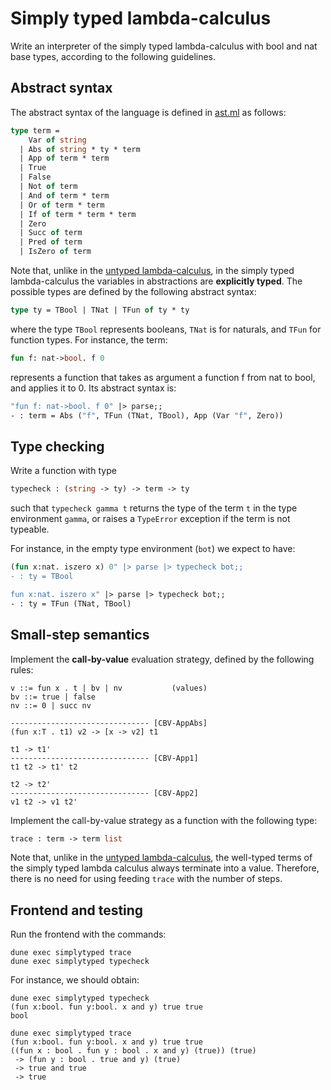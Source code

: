 # Simply typed lambda-calculus

Write an interpreter of the simply typed lambda-calculus with bool and nat base types, according to the following guidelines.

## Abstract syntax

The abstract syntax of the language is defined in [ast.ml](lib/ast.ml)
as follows:
```ocaml
type term =
    Var of string
  | Abs of string * ty * term
  | App of term * term
  | True
  | False
  | Not of term
  | And of term * term
  | Or of term * term
  | If of term * term * term
  | Zero
  | Succ of term
  | Pred of term
  | IsZero of term
```
Note that, unlike in the [untyped lambda-calculus](../untyped), in the simply typed lambda-calculus the variables in abstractions are **explicitly typed**. The possible types are defined by the following abstract syntax:
```ocaml
type ty = TBool | TNat | TFun of ty * ty
```
where the type `TBool` represents booleans, `TNat` is for naturals, and `TFun` for function types.
For instance, the term:
```ocaml
fun f: nat->bool. f 0
```
represents a function that takes as argument a function f from nat to bool, and applies it to 0.
Its abstract syntax is:
```ocaml
"fun f: nat->bool. f 0" |> parse;;
- : term = Abs ("f", TFun (TNat, TBool), App (Var "f", Zero))
```

## Type checking

Write a function with type
```ocaml
typecheck : (string -> ty) -> term -> ty
```
such that `typecheck gamma t` returns the type of the term `t` in the type environment `gamma`, or raises a `TypeError` exception if the term is not typeable.

For instance, in the empty type environment (`bot`) we expect to have:
```ocaml
(fun x:nat. iszero x) 0" |> parse |> typecheck bot;;
- : ty = TBool

fun x:nat. iszero x" |> parse |> typecheck bot;;
- : ty = TFun (TNat, TBool)
```

## Small-step semantics

Implement the **call-by-value** evaluation strategy, defined by the following rules:
```
v ::= fun x . t | bv | nv           (values)
bv ::= true | false
nv ::= 0 | succ nv

------------------------------- [CBV-AppAbs]
(fun x:T . t1) v2 -> [x -> v2] t1

t1 -> t1'
------------------------------- [CBV-App1]
t1 t2 -> t1' t2

t2 -> t2'
------------------------------- [CBV-App2]
v1 t2 -> v1 t2'
```

Implement the call-by-value strategy as a function with the following type:
```ocaml
trace : term -> term list
```
Note that, unlike in the [untyped lambda-calculus](../untyped), the well-typed terms of the simply typed lambda calculus 
always terminate into a value. 
Therefore, there is no need for using feeding `trace` with the number of steps.


## Frontend and testing

Run the frontend with the commands:
```
dune exec simplytyped trace
dune exec simplytyped typecheck
```
For instance, we should obtain:
```
dune exec simplytyped typecheck
(fun x:bool. fun y:bool. x and y) true true
bool

dune exec simplytyped trace
(fun x:bool. fun y:bool. x and y) true true
((fun x : bool . fun y : bool . x and y) (true)) (true)
 -> (fun y : bool . true and y) (true)
 -> true and true
 -> true
```

